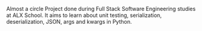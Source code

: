 Almost a circle
Project done during Full Stack Software Engineering studies at ALX School. It aims to learn about unit testing, serialization, deserialization, JSON, args and kwargs in Python.
